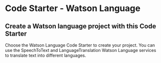 # Code Starter - Watson Language
## Create a Watson language project with this Code Starter

Choose the Watson Language Code Starter to create your project. You can use the SpeechToText and LanguageTranslation Watson Language services to translate text into different languages.

